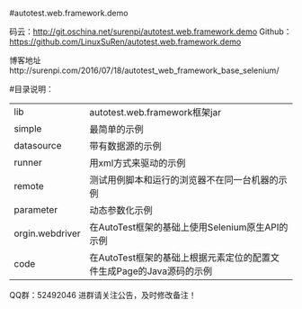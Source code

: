 #autotest.web.framework.demo

码云：http://git.oschina.net/surenpi/autotest.web.framework.demo
Github：https://github.com/LinuxSuRen/autotest.web.framework.demo

博客地址http://surenpi.com/2016/07/18/autotest_web_framework_base_selenium/

#目录说明：
<table>
	<tr>
	<td>lib</td><td>autotest.web.framework框架jar</td>
	</tr>
	<tr>
	<td>simple</td><td>最简单的示例</td>
	</tr>
	<tr>
	<td>datasource</td><td>带有数据源的示例</td>
	</tr>
	<tr>
	<td>runner</td><td>用xml方式来驱动的示例</td>
	</tr>
	<tr>
	<td>remote</td><td>测试用例脚本和运行的浏览器不在同一台机器的示例</td>
	</tr>
	<tr>
	<td>parameter</td><td>动态参数化示例</td>
	</tr>
	<tr>
	<td>orgin.webdriver</td><td>在AutoTest框架的基础上使用Selenium原生API的示例</td>
	</tr>
	<tr>
	<td>code</td><td>在AutoTest框架的基础上根据元素定位的配置文件生成Page的Java源码的示例</td>
	</tr>
</table>

QQ群：52492046
进群请关注公告，及时修改备注！